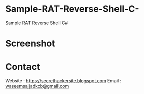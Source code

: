 # Sample-RAT-Reverse-Shell-C-
Sample RAT Reverse Shell C#

# Screenshot




# Contact
Website : https://secrethackersite.blogspot.com
Email : waseemsajjadkcb@gmail.com 
